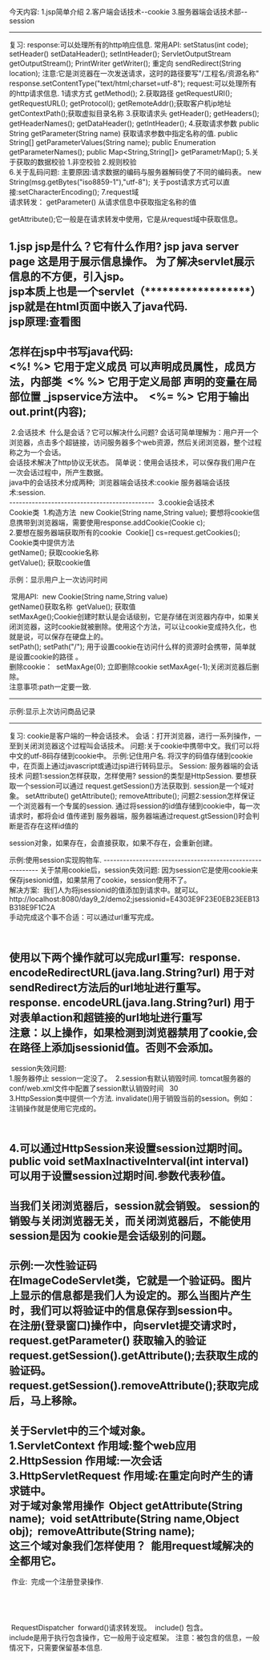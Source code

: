 今天内容:
        1.jsp简单介绍
        2.客户端会话技术--cookie
        3.服务器端会话技术部--session
        

---

复习:
		response:可以处理所有的http响应信息.
		常用API:
			setStatus(int code);
			setHeader()
			setDataHeader();
			setIntHeader();
			ServletOutputStream getOutputStream();
			PrintWriter getWriter();
			重定向  sendRedirect(String location); 注意:它是浏览器在一次发送请求，这时的路径要写"/工程名/资源名称"
			response.setContentType("text/html;charset=utf-8");
			request:可以处理所有的http请求信息.
			1请求方式
				getMethod();
			2.获取路径
				getRequestURI();
				getRequestURL();
				getProtocol();
				getRemoteAddr();获取客户机ip地址
				getContextPath();获取虚拟目录名称
			3.获取请求头
				getHeader();
				getHeaders();
				getHeaderNames();
				getDataHeader();
				getIntHeader();
			4.获取请求参数
				public String getParameter(String name)
					获取请求参数中指定名称的值.
				public String[] getParameterValues(String name);
				public Enumeration getParameterNames();
				public Map<String,String[]> getParametrMap();
			5.关于获取的数据校验
				1.非空校验
				2.规则校验	
			6.关于乱码问题:
				主要原因:请求数据的编码与服务器解码使了不同的编码表。
				new String(msg.getBytes("iso8859-1"),"utf-8");
				关于post请求方式可以直接:setCharacterEncoding();
			7.request域		
					请求转发：
					getParameter() 从请求信息中获取指定名称的值

​			getAttribute();它一般是在请求转发中使用，它是从request域中获取信息。

1.jsp
		jsp是什么？它有什么作用?
			jsp  java server page 这是用于展示信息操作。
		为了解决servlet展示信息的不方便，引入jsp。	
		jsp本质上也是一个servlet（******************）
		jsp就是在html页面中嵌入了java代码.
​		
​		jsp原理:查看图
​		
---
​		怎样在jsp中书写java代码:
​			
​			<%!  %> 它用于定义成员  可以声明成员属性，成员方法，内部类
​			<%   %> 它用于定义局部  声明的变量在局部位置  _jspservice方法中。
​			<%=  %> 它用于输出  out.print(内容);
​		
---
​	2.会话技术
​		什么是会话？它可以解决什么问题?
​			会话可简单理解为：用户开一个浏览器，点击多个超链接，访问服务器多个web资源，然后关闭浏览器，整个过程称之为一个会话。
​			
​			会话技术解决了http协议无状态。
​			简单说：使用会话技术，可以保存我们用户在一次会话过程中，所产生数据。
​				
​		java中的会话技术分成两种;
​			浏览器端会话技术:cookie
​			服务器端会话技术:session.
​			
​	---------------------------------------------
​	3.cookie会话技术
​		
​		Cookie类
​			1.构造方法
​				new Cookie(String name,String value);
​				要想将cookie信息携带到浏览器端，需要使用response.addCookie(Cookie c);
​				
​			2.要想在服务器端获取所有的cookie
​				Cookie[] cs=request.getCookies();
​				
​				Cookie类中提供方法
​				
​					getName(); 获取cookie名称					
​					getValue(); 获取cookie值
​			

示例：显示用户上一次访问时间

​		常用API:
​			new Cookie(String name,String value)
​			
​			getName()获取名称
​			getValue(); 获取值
​			
​			setMaxAge();Cookie创建时默认是会话级别，它是存储在浏览器内存中，如果关闭浏览器，这时cookie就被删除。
​			            使用这个方法，可以让cookie变成持久化，也就是说，可以保存在硬盘上的。 
​			
​			setPath();  setPath("/");
​				用于设置cookie在访问什么样的资源时会携带，简单就是设置cookie的路径 。
​				
​			删除cookie：
​				setMaxAge(0); 立即删除cookie
​				setMaxAge(-1);关闭浏览器后删除。
​				
​				注意事项:path一定要一致.
​				

---
示例:显示上次访问商品记录
		
---
复习:
	cookie是客户端的一种会话技术。
	会话：打开浏览器，进行一系列操作，一至到关闭浏览器这个过程叫会话技术。
	问题:关于cookie中携带中文。我们可以将中文的utf-8码存储到cookie中。
	示例:记住用户名.
		将汉字的码值存储到cookie中，在页面上通过javascript或通过jsp进行转码显示。
Session:
		服务器端的会话技术
		问题1:session怎样获取，怎样使用?
			session的类型是HttpSession.
			要想获取一个session可以通过 request.getSession()方法获取到.
			session是一个域对象。
				setAttribute()
				getAttribute();
				removeAttribute();
		问题2:session怎样保证一个浏览器有一个专属的session.
			通过将session的id值存储到cookie中，每一次请求时，都将会id 值传递到
			服务器端，服务器端通过request.gtSession()时会判断是否存在这样id值的

session对象，如果存在，会直接获取，如果不存在，会重新创建。

示例:使用session实现购物车.
​	----------------------------------------------------------
​	关于禁用cookie后，session失效问题:
​		因为session它是使用cookie来保存jsesionid值，如果禁用了cookie，session使用不了。
​		
​		解决方案:
​			我们人为将jsessionid的值添加到请求中。就可以。
​		    http://localhost:8080/day9_2/demo2;jsessionid=E4303E9F23E0EB23EEB13B318E9F1C2A
​			
​			手动完成这个事不合适：可以通过url重写完成。


​			
​			使用以下两个操作就可以完成url重写:
​				response. encodeRedirectURL(java.lang.String?url) 
​				用于对sendRedirect方法后的url地址进行重写。
​				response. encodeURL(java.lang.String?url)
​				用于对表单action和超链接的url地址进行重写
​				
​				注意：以上操作，如果检测到浏览器禁用了cookie,会在路径上添加jsessionid值。
​				否则不会添加。
​				
---
​	session失效问题:
​		
​		1.服务器停止  session一定没了。
​		2.session有默认销毁时间.
​				tomcat服务器的conf/web.xml文件中配置了session默认销毁时间
​			    <session-config>
​					<session-timeout>30</session-timeout>
​				</session-config>
​				
​		3.HttpSession类中提供一个方法.
​			invalidate()用于销毁当前的session。例如：注销操作就是使用它完成的。


​		
​		4.可以通过HttpSession来设置session过期时间。
​			public void setMaxInactiveInterval(int interval)
​			可以用于设置session过期时间.参数代表秒值。
​			
---
​	当我们关闭浏览器后，session就会销毁。
​		session的销毁与关闭浏览器无关，而关闭浏览器后，不能使用session是因为  cookie是会话级别的问题。
​		
---
​	示例:一次性验证码
​		
​		在ImageCodeServlet类，它就是一个验证码。图片上显示的信息都是我们人为设定的。
​		那么当图片产生时，我们可以将验证中的信息保存到session中。
​		
​		在注册(登录窗口)操作中，向servlet提交请求时，
​			request.getParameter()  获取输入的验证
​			request.getSession().getAttribute();去获取生成的验证码。
​			
​			request.getSession().removeAttribute();获取完成后，马上移除。
​			
---
​	关于Servlet中的三个域对象。
​		
​		1.ServletContext  作用域:整个web应用
​		2.HttpSession     作用域:一次会话
​		3.HttpServletRequest 作用域:在重定向时产生的请求链中。
​		
​		对于域对象常用操作
​			Object getAttribute(String name);
​			void setAttribute(String name,Object obj);
​			removeAttribute(String name);
​			
​		这三个域对象我们怎样使用？
​			能用request域解决的全都用它。
​			
---
​	作业:
​		完成一个注册登录操作.	


​		
---

​	RequestDispatcher 
​		forward()请求转发现。
​		include() 包含。
​		
​		include是用于执行包含操作，它一般用于设定框架。
​		注意：被包含的信息，一般情况下，只需要保留基本信息.


​			